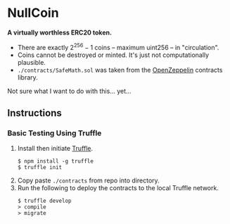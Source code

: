 # NullCoin

**A virtually worthless ERC20 token.**
* There are exactly $2^{256} - 1$ coins &ndash; maximum uint256 &ndash; in "circulation".
* Coins cannot be destroyed or minted. It's just not computationally plausible.
* ```./contracts/SafeMath.sol``` was taken from the <a href="https://openzeppelin.com/contracts/">OpenZeppelin</a> contracts library.

Not sure what I want to do with this... yet...<br />

## Instructions
### Basic Testing Using Truffle

1. Install then initiate <a href="https://www.trufflesuite.com/">Truffle</a>.
    ```
    $ npm install -g truffle
    $ truffle init
    ```
2. Copy paste ```./contracts``` from repo into directory.
3. Run the following to deploy the contracts to the local Truffle network.
   ```
   $ truffle develop
   > compile
   > migrate
   ```